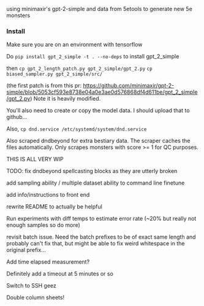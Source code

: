 using minimaxir's gpt-2-simple and data from 5etools to generate new 5e monsters

### Install 
Make sure you are on an environment with tensorflow 

Do `pip install gpt_2_simple -t . --no-deps` to install gpt_2_simple

then
`cp gpt_2_length_patch.py gpt_2_simple/gpt_2.py`
`cp biased_sampler.py gpt_2_simple/src/`

(the first patch is from this pr: https://github.com/minimaxir/gpt-2-simple/blob/5053cf593e8738e04a0e3ae0d576868df4d611be/gpt_2_simple/gpt_2.py) Note it is heavily modified. 

You'll also need to create or copy the model data. I should upload that to github...

Also, `cp dnd.service /etc/systemd/system/dnd.service`


Also scraped dndbeyond for extra bestiary data. The scraper caches the files automatically.  Only scrapes monsters with score >= 1 for QC purposes. 

THIS IS ALL VERY WIP 


TODO: 
fix dndbeyond spellcasting blocks as they are utterly broken

add sampling ability / multiple dataset ability to command line finetune

add info/instructions to front end

rewrite README to actually be helpful 

Run experiments with diff temps to estimate error rate (~20% but really not enough samples so do more)

revisit batch issue. Need the batch prefixes to be of exact same length and probably can't fix that, but might be able to fix weird whitespace in the original prefix...

Add time elapsed measurement?

Definitely add a timeout at 5 minutes or so

Switch to SSH geez

Double column sheets!
